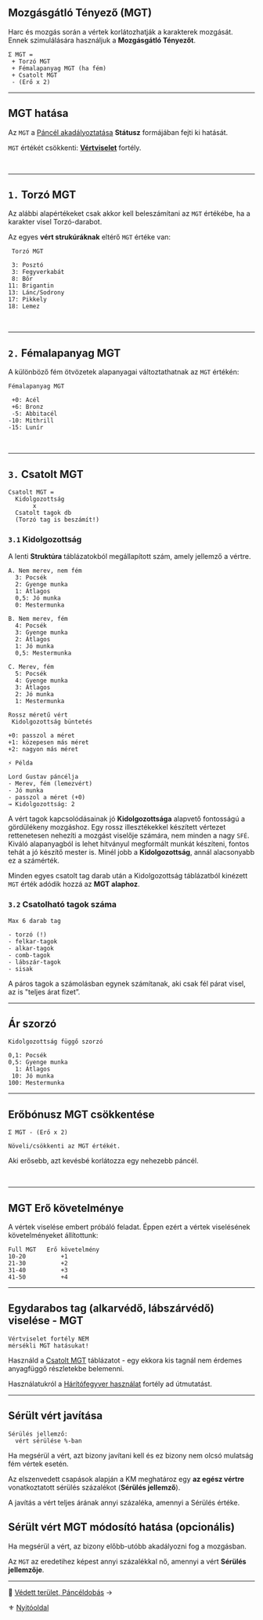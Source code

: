 ## Mozgásgátló Tényező (MGT)

Harc és mozgás során a vértek korlátozhatják a karakterek mozgását. Ennek szimulálására használjuk a **Mozgásgátló Tényezőt**.

```
Σ MGT =
 + Torzó MGT
 + Fémalapanyag MGT (ha fém)
 + Csatolt MGT
 - (Erő x 2)
```

---
## MGT hatása

Az `MGT` a [Páncél akadályoztatása](https://github.com/kaktusztea/szilankrpg/blob/master/md/082_statuszok.md#%EF%B8%8F-p%C3%A1nc%C3%A9l-akad%C3%A1lyoztat%C3%A1sa-1-%EF%B8%8F) **Státusz** formájában fejti ki hatását.

`MGT` értékét csökkenti: **[Vértviselet](fortelyok.harci/vertviselet.md)** fortély.

<br />

---
## `1.` Torzó MGT

Az alábbi alapértékeket csak akkor kell beleszámítani az `MGT` értékébe, ha a karakter visel Torzó-darabot.

Az egyes **vért strukúráknak** eltérő `MGT` értéke van:

```
 Torzó MGT
 
 3: Posztó
 3: Fegyverkabát
 8: Bőr
11: Brigantin
13: Lánc/Sodrony
17: Pikkely
18: Lemez
```

<br />

---
## `2.` Fémalapanyag MGT

A különböző fém ötvözetek alapanyagai változtathatnak az `MGT` értékén:

```
Fémalapanyag MGT

 +0: Acél
 +6: Bronz
 -5: Abbitacél
-10: Mithrill
-15: Lunír 
```

<br />

---
## `3.` Csatolt MGT

```
Csatolt MGT = 
  Kidolgozottság
       x
  Csatolt tagok db
  (Torzó tag is beszámít!)
```

### `3.1` Kidolgozottság

A lenti **Struktúra** táblázatokból megállapított szám, amely jellemző a vértre.

```
A. Nem merev, nem fém
  3: Pocsék
  2: Gyenge munka
  1: Átlagos
  0,5: Jó munka
  0: Mestermunka
```

```
B. Nem merev, fém
  4: Pocsék
  3: Gyenge munka
  2: Átlagos
  1: Jó munka
  0,5: Mestermunka
```

```
C. Merev, fém
  5: Pocsék
  4: Gyenge munka
  3: Átlagos
  2: Jó munka
  1: Mestermunka
```

```
Rossz méretű vért
 Kidolgozottság büntetés

+0: passzol a méret
+1: közepesen más méret
+2: nagyon más méret
```

```
⚡ Példa

Lord Gustav páncélja
- Merev, fém (lemezvért)
- Jó munka
- passzol a méret (+0)
→ Kidolgozottság: 2
```

A vért tagok kapcsolódásainak jó **Kidolgozottsága** alapvető fontosságú a gördülékeny mozgáshoz. Egy rossz illesztékekkel készített vértezet rettenetesen nehezíti a mozgást viselője számára, nem minden a nagy `SFÉ`. Kiváló alapanyagból is lehet hitványul megformált munkát készíteni, fontos tehát a jó készítő mester is. Minél jobb a **Kidolgozottság**, annál alacsonyabb ez a számérték.

Minden egyes csatolt tag darab után a Kidolgozottság táblázatból kinézett `MGT` érték adódik hozzá az **MGT alaphoz**.

### `3.2` Csatolható tagok száma

```
Max 6 darab tag

- torzó (!)
- felkar-tagok
- alkar-tagok
- comb-tagok
- lábszár-tagok
- sisak
```

A páros tagok a számolásban egynek számítanak, aki csak fél párat visel, az is "teljes árat fizet”.

---
## Ár szorzó

```
Kidolgozottság függő szorzó

0,1: Pocsék 
0,5: Gyenge munka 
  1: Átlagos
 10: Jó munka
100: Mestermunka
```

---
## Erőbónusz MGT csökkentése

```
Σ MGT - (Erő x 2)

Növeli/csökkenti az MGT értékét.
```

Aki erősebb, azt kevésbé korlátozza egy nehezebb páncél.

<br />

---
## MGT Erő követelménye

A vértek viselése embert próbáló feladat. Éppen ezért a vértek viselésének követelményeket állítottunk:

```
Full MGT   Erő követelmény
10-20          +1
21-30          +2
31-40          +3
41-50          +4
```

---
## Egydarabos tag (alkarvédő, lábszárvédő) viselése - MGT

```
Vértviselet fortély NEM
mérsékli MGT hatásukat!
```

Használd a [Csatolt MGT](#3-csatolt-mgt) táblázatot - egy ekkora kis tagnál nem érdemes anyagfüggő részletekbe belemenni.

Használatukról a [Hárítófegyver használat](fortelyok.harci/haritofegyver_hasznalat.md) fortély ad útmutatást.

---
## Sérült vért javítása

```
Sérülés jellemző:
  vért sérülése %-ban
```

Ha megsérül a vért, azt bizony javítani kell és ez bizony nem olcsó mulatság fém vértek esetén.

Az elszenvedett csapások alapján a KM meghatároz egy **az egész vértre** vonatkoztatott sérülés százalékot (**Sérülés jellemző**).

A javítás a vért teljes árának annyi százaléka, amennyi a Sérülés értéke.

## Sérült vért MGT módosító hatása (opcionális)

Ha megsérül a vért, az bizony előbb-utóbb akadályozni fog a mozgásban.

Az `MGT` az eredetihez képest annyi százalékkal nő, amennyi a vért **Sérülés jellemzője**.

---

🔗 [Védett terület, Páncéldobás](069_04_vedett_terulet_panceldobas.md) →

⚜️ [Nyitóoldal](start.md#6-harcrendszer-%EF%B8%8F)
